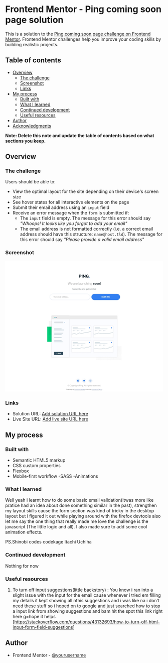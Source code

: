 # Frontend Mentor - Ping coming soon page solution

This is a solution to the
[Ping coming soon page challenge on Frontend Mentor](https://www.frontendmentor.io/challenges/ping-single-column-coming-soon-page-5cadd051fec04111f7b848da).
Frontend Mentor challenges help you improve your coding skills by building realistic projects.

## Table of contents

- [Overview](#overview)
  - [The challenge](#the-challenge)
  - [Screenshot](#screenshot)
  - [Links](#links)
- [My process](#my-process)
  - [Built with](#built-with)
  - [What I learned](#what-i-learned)
  - [Continued development](#continued-development)
  - [Useful resources](#useful-resources)
- [Author](#author)
- [Acknowledgments](#acknowledgments)

**Note: Delete this note and update the table of contents based on what sections you keep.**

## Overview

### The challenge

Users should be able to:

- View the optimal layout for the site depending on their device's screen size
- See hover states for all interactive elements on the page
- Submit their email address using an `input` field
- Receive an error message when the `form` is submitted if:
  - The `input` field is empty. The message for this error should say _"Whoops! It looks like you forgot to add your
    email"_
  - The email address is not formatted correctly (i.e. a correct email address should have this structure:
    `name@host.tld`). The message for this error should say _"Please provide a valid email address"_

### Screenshot

![](./screenshot.jpg)

### Links

- Solution URL: [Add solution URL here](https://your-solution-url.com)
- Live Site URL: [Add live site URL here](https://your-live-site-url.com)

## My process

### Built with

- Semantic HTML5 markup
- CSS custom properties
- Flexbox
- Mobile-first workflow -SASS -Animations

### What I learned

Well yeah i learnt how to do some basic email validation(Itwas more like pratice had an idea about done something
similar in the past), strengthen my layout skills cause the form section was kind of tricky in the desktop layout but i
figured it out while playing around with the firefox devtools also let me say the one thing that really made me love the
challenge is the javascript (The little logic and all). I also made sure to add some cool animation effects.

PS.Shinobi codes codekage Itachi Uchiha

### Continued development

Nothing for now

### Useful resources

1. To turn off input suggestions(little backstory) : You know i ran into a slight issue with the input for the email
   cause whenever i tried em filling my details it kept showing all nthis suggestions and i was like na i don't need
   these stuff so i hoped on to google and just searched how to stop a input link from showing suggestions and bam hit
   the spot this link right here g=hope it helps
   [https://stackoverflow.com/questions/43132693/how-to-turn-off-html-input-form-field-suggestions]

## Author

- Frontend Mentor - [@yourusername](https://www.frontendmentor.io/profile/yourusername)
